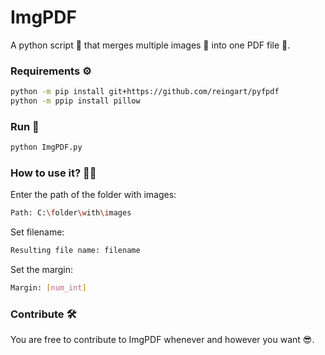 # ImgPDF
A python script  🐍 that merges multiple images 📁 into one PDF file 📃.

### Requirements ⚙️
```bash
python -m pip install git+https://github.com/reingart/pyfpdf
python -m ppip install pillow
```

### Run 🏁
```bash
python ImgPDF.py
```
###  How to use it? 🧠❔

Enter the path of the folder with images:
```bash
Path: C:\folder\with\images
```
Set filename:
```bash
Resulting file name: filename
```
Set the margin:
```bash
Margin: [num_int]
```
### Contribute 🛠️

You are free to contribute to ImgPDF whenever and however you want 😎.
